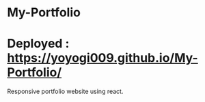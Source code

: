 # My-Portfolio

# Deployed : https://yoyogi009.github.io/My-Portfolio/

Responsive portfolio website using react.
